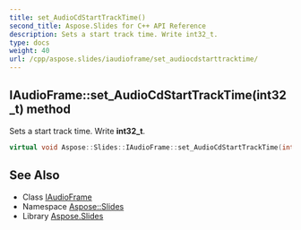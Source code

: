 ```yaml
---
title: set_AudioCdStartTrackTime()
second_title: Aspose.Slides for C++ API Reference
description: Sets a start track time. Write int32_t.
type: docs
weight: 40
url: /cpp/aspose.slides/iaudioframe/set_audiocdstarttracktime/
---
```

## IAudioFrame::set_AudioCdStartTrackTime(int32_t) method


Sets a start track time. Write **int32_t**.

```cpp
virtual void Aspose::Slides::IAudioFrame::set_AudioCdStartTrackTime(int32_t value)=0
```

## See Also

* Class [IAudioFrame](./)
* Namespace [Aspose::Slides](../)
* Library [Aspose.Slides](../../)